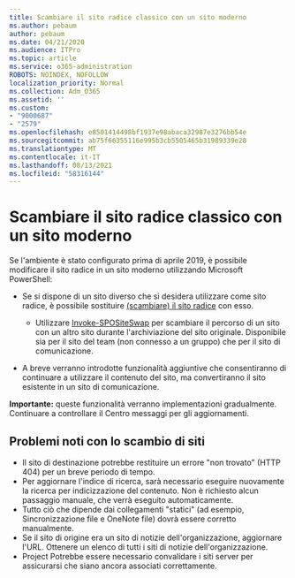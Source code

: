 ```yaml
---
title: Scambiare il sito radice classico con un sito moderno
ms.author: pebaum
author: pebaum
ms.date: 04/21/2020
ms.audience: ITPro
ms.topic: article
ms.service: o365-administration
ROBOTS: NOINDEX, NOFOLLOW
localization_priority: Normal
ms.collection: Adm_O365
ms.assetid: ''
ms.custom:
- "9000687"
- "2579"
ms.openlocfilehash: e8501414498bf1937e98abaca32987e3276bb54e
ms.sourcegitcommit: ab75f66355116e995b3cb5505465b31989339e28
ms.translationtype: MT
ms.contentlocale: it-IT
ms.lasthandoff: 08/13/2021
ms.locfileid: "58316144"
---
```

# <a name="swap-your-classic-root-site-with-a-modern-site"></a>Scambiare il sito radice classico con un sito moderno

Se l'ambiente è stato configurato prima di aprile 2019, è possibile modificare il sito radice in un sito moderno utilizzando Microsoft PowerShell:

- Se si dispone di un sito diverso che si desidera utilizzare come sito radice, è possibile sostituire [(scambiare) il sito radice](https://docs.microsoft.com/sharepoint/modern-root-site) con esso. 
    - Utilizzare [Invoke-SPOSiteSwap](https://docs.microsoft.com/powershell/module/sharepoint-online/invoke-spositeswap?view=sharepoint-ps) per scambiare il percorso di un sito con un altro sito durante l'archiviazione del sito originale. Disponibile sia per il sito del team (non connesso a un gruppo) che per il sito di comunicazione. 

- A breve verranno introdotte funzionalità aggiuntive che consentiranno di continuare a utilizzare il contenuto del sito, ma convertiranno il sito esistente in un sito di comunicazione. 

**Importante:** queste funzionalità verranno implementazioni gradualmente. Continuare a controllare il Centro messaggi per gli aggiornamenti. 

## <a name="known-issues-with-swapping-sites"></a>Problemi noti con lo scambio di siti

- Il sito di destinazione potrebbe restituire un errore "non trovato" (HTTP 404) per un breve periodo di tempo.
- Per aggiornare l'indice di ricerca, sarà necessario eseguire nuovamente la ricerca per indicizzazione del contenuto. Non è richiesto alcun passaggio manuale, che verrà eseguito automaticamente.
- Tutto ciò che dipende dai collegamenti "statici" (ad esempio, Sincronizzazione file e OneNote file) dovrà essere corretto manualmente.
- Se il sito di origine era un sito di notizie dell'organizzazione, aggiornare l'URL. Ottenere un elenco di tutti i siti di notizie dell'organizzazione.
- Project Potrebbe essere necessario convalidare i siti server per assicurarsi che siano ancora associati correttamente.
